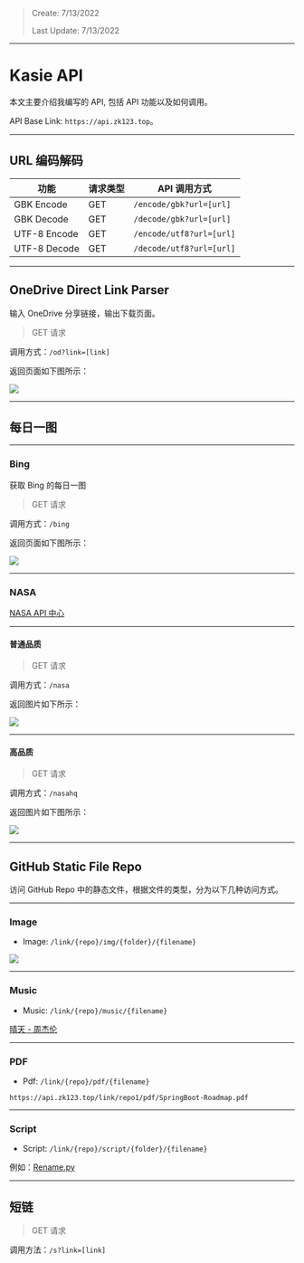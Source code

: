 > Create: 7/13/2022
>
> Last Update: 7/13/2022

---

# Kasie API

本文主要介绍我编写的 API, 包括 API 功能以及如何调用。

API Base Link: `https://api.zk123.top`。

---

## URL 编码解码

| 功能         | 请求类型 | API 调用方式             |
| ------------ | -------- | ------------------------ |
| GBK Encode   | GET      | `/encode/gbk?url=[url]`  |
| GBK Decode   | GET      | `/decode/gbk?url=[url]`  |
| UTF-8 Encode | GET      | `/encode/utf8?url=[url]` |
| UTF-8 Decode | GET      | `/decode/utf8?url=[url]` |

---

## OneDrive Direct Link Parser

输入 OneDrive 分享链接，输出下载页面。

> GET 请求

调用方式：`/od?link=[link]`

返回页面如下图所示：

![](https://api.zk123.top/link/repo1/img/2022/7-13-01.png)

---

## 每日一图

---

### Bing

获取 Bing 的每日一图

> GET 请求

调用方式：`/bing`

返回页面如下图所示：

![](https://api.zk123.top/bing)

---

### NASA

[NASA API 中心](https://api.nasa.gov/index.html#apply-for-an-api-key)

---

#### 普通品质

> GET 请求

调用方式：`/nasa`

返回图片如下所示：

![](https://api.zk123.top/nasa)

---

#### 高品质

> GET 请求

调用方式：`/nasahq`

返回图片如下图所示：

![](https://api.zk123.top/nasahq)

---

## GitHub Static File Repo

访问 GitHub Repo 中的静态文件，根据文件的类型，分为以下几种访问方式。

---

### Image

- Image: `/link/{repo}/img/{folder}/{filename}`

![](https://api.zk123.top/link/repo1/img/personal/bg1.webp)

---

### Music

- Music: `/link/{repo}/music/{filename}`

[晴天 - 周杰伦](https://api.zk123.top/link/repo1/music/m_1.mp3 ":include")

---

### PDF

- Pdf: `/link/{repo}/pdf/{filename}`

```pdf
https://api.zk123.top/link/repo1/pdf/SpringBoot-Roadmap.pdf
```

---

### Script

- Script: `/link/{repo}/script/{folder}/{filename}`

例如：[Rename.py](https://api.zk123.top/link/repo1/script/python/rename.py)

---

## 短链

> GET 请求

调用方法：`/s?link=[link]`
